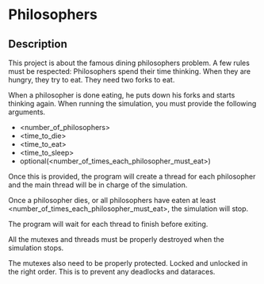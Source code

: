 # Philosophers

## Description

This project is about the famous dining philosophers problem. A few rules must be respected:
Philosophers spend their time thinking. When they are hungry, they try to eat. They need two forks to eat.

When a philosopher is done eating, he puts down his forks and starts thinking again.
When running the simulation, you must provide the following arguments.

* <number_of_philosophers> 
* <time_to_die> 
* <time_to_eat>
* <time_to_sleep> 
* optional(<number_of_times_each_philosopher_must_eat>)

Once this is provided, the program will create a thread for each philosopher and the main thread will be in charge of the simulation.

Once a philosopher dies, or all philosophers have eaten at least <number_of_times_each_philosopher_must_eat>, the simulation will stop.

The program will wait for each thread to finish before exiting.

All the mutexes and threads must be properly destroyed when the simulation stops.

The mutexes also need to be properly protected. Locked and unlocked in the right order. This is to prevent any deadlocks and dataraces.
